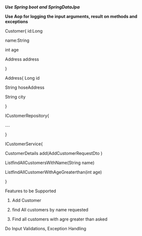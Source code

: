 ***Use Spring boot and SpringDataJpa***

**Use Aop for logging the input arguments, result on methods and exceptions**


Customer{
id:Long

name:String 

int age

Address address

}

Address{
Long id

String hoseAddress

String city

}

ICustomerRepository{

....

}

ICustomerService{

CustomerDetails add(AddCustomerRequestDto )

List<CustomerDetails>findAllCustomersWithName(String name)

List<CustomerDetails>findAllCustomerWithAgeGreaterthan(int age)

}

Features to be Supported

1) Add Customer

2) find All customers by name  requested

3) Find all customers with agre greater than asked


Do Input Validations, Exception Handling



